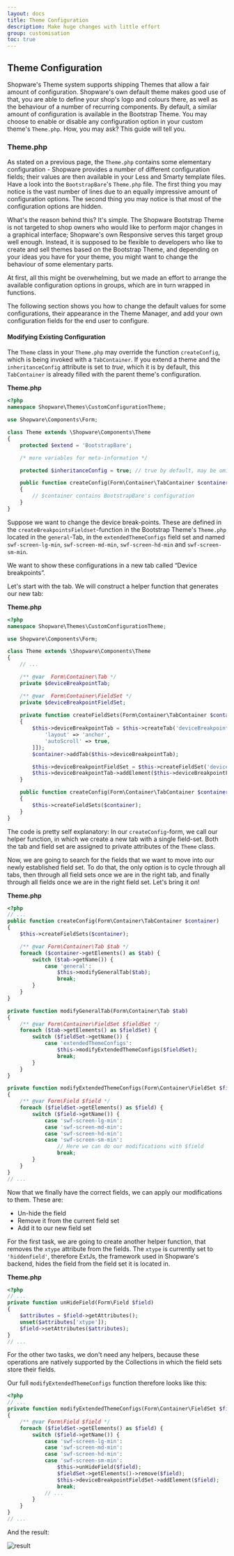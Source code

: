```yaml
---
layout: docs
title: Theme Configuration
description: Make huge changes with little effort
group: customisation
toc: true
---
```


## Theme Configuration

Shopware's Theme system supports shipping Themes that allow a fair amount of configuration.
Shopware's own default theme makes good use of that, you are able to define your shop's logo and colours there,
as well as the behaviour of a number of recurring components. By default, a similar amount of configuration
is available in the Bootstrap Theme. You may choose to enable or disable any configuration option
in your custom theme's `Theme.php`. How, you may ask? This guide will tell you.

### Theme.php

As stated on a previous page, the `Theme.php` contains some elementary configuration - Shopware provides a number
of different configuration fields; their values are then available in your Less and Smarty template files.
Have a look into the `BootstrapBare`'s `Theme.php` file. The first thing you may notice is the vast number of lines
due to an equally impressive amount of configuration options. The second thing you may notice is that most of the
configuration options are hidden.

What's the reason behind this? It's simple. The Shopware Bootstrap Theme is not targeted to shop owners
who would like to perform major changes in a graphical interface; Shopware's own Responsive serves this target group well enough.
Instead, it is supposed to be flexible to developers who like to create and sell themes based on the Bootstrap Theme,
and depending on your ideas you have for your theme, you might want to change the behaviour of some elementary parts.

At first, all this might be overwhelming, but we made an effort to arrange the available configuration options in groups,
which are in turn wrapped in functions.

The following section shows you how to change the default values for some configurations, their appearance in the Theme Manager,
and add your own configuration fields for the end user to configure.

#### Modifying Existing Configuration

The `Theme` class in your `Theme.php` may override the function `createConfig`, which is being invoked with a `TabContainer`.
If you extend a theme and the `inheritanceConfig` attribute is set to _true_, which it is by default, this `TabContainer` is already filled with
the parent theme's configuration.

**Theme.php**
```php
<?php
namespace Shopware\Themes\CustomConfigurationTheme;

use Shopware\Components\Form;

class Theme extends \Shopware\Components\Theme
{
    protected $extend = 'BootstrapBare';

    /* more variables for meta-information */

    protected $inheritanceConfig = true; // true by default, may be omitted

    public function createConfig(Form\Container\TabContainer $container)
    {
        // $container contains BootstrapBare's configuration
    }
}
```

Suppose we want to change the device break-points. These are defined in the `createBreakpointsFieldset`-function
in the Bootstrap Theme's `Theme.php` located in the `general`-Tab, in the `extendedThemeConfigs` field set 
and named `swf-screen-lg-min`, `swf-screen-md-min`, `swf-screen-hd-min` and `swf-screen-sm-min`.

We want to show these configurations in a new tab called “Device breakpoints”.

Let's start with the tab. We will construct a helper function that generates our new tab:

**Theme.php**
```php
<?php
namespace Shopware\Themes\CustomConfigurationTheme;

use Shopware\Components\Form;

class Theme extends \Shopware\Components\Theme
{
    // ...

    /** @var  Form\Container\Tab */
    private $deviceBreakpointTab;

    /** @var  Form\Container\FieldSet */
    private $deviceBreakpointFieldSet;
    
    private function createFieldSets(Form\Container\TabContainer $container)
    {
        $this->deviceBreakpointTab = $this->createTab('deviceBreakpoints', 'Device breakpoints', ['attributes' => [
            'layout' => 'anchor',
            'autoScroll' => true,
        ]]);
        $container->addTab($this->deviceBreakpointTab);

        $this->deviceBreakpointFieldSet = $this->createFieldSet('deviceBreakpoints', 'Device breakpoints');
        $this->deviceBreakpointTab->addElement($this->deviceBreakpointFieldSet);
    }

    public function createConfig(Form\Container\TabContainer $container)
    {
        $this->createFieldSets($container);
    }
}
```

The code is pretty self explanatory: In our `createConfig`-form, we call our helper function, in which we create a new tab
with a single field-set. Both the tab and field set are assigned to private attributes of the `Theme` class.

Now, we are going to search for the fields that we want to move into our newly established field set.
To do that, the only option is to cycle through all tabs, then through all field sets once we are in the right tab,
and finally through all fields once we are in the right field set. Let's bring it on!

**Theme.php**
```php
<?php
// ...
public function createConfig(Form\Container\TabContainer $container)
{
    $this->createFieldSets($container);

    /** @var Form\Container\Tab $tab */
    foreach ($container->getElements() as $tab) {
        switch ($tab->getName()) {
            case 'general':
                $this->modifyGeneralTab($tab);
                break;
        }
    }
}

private function modifyGeneralTab(Form\Container\Tab $tab)
{
    /** @var Form\Container\FieldSet $fieldSet */
    foreach ($tab->getElements() as $fieldSet) {
        switch ($fieldSet->getName()) {
            case 'extendedThemeConfigs':
                $this->modifyExtendedThemeConfigs($fieldSet);
                break;
        }
    }
}

private function modifyExtendedThemeConfigs(Form\Container\FieldSet $fieldSet)
{
    /** @var Form\Field $field */
    foreach ($fieldSet->getElements() as $field) {
        switch ($field->getName()) {
            case 'swf-screen-lg-min':
            case 'swf-screen-md-min':
            case 'swf-screen-hd-min':
            case 'swf-screen-sm-min':
                // Here we can do our modifications with $field
                break;
        }
    }
}
// ...
```

Now that we finally have the correct fields, we can apply our modifications to them. These are:
- Un-hide the field
- Remove it from the current field set
- Add it to our new field set

For the first task, we are going to create another helper function, that removes the `xtype` attribute from the fields.
The `xtype` is currently set to `'hiddenfield'`, therefore ExtJs, the framework used in Shopware's backend, hides the field
from the field set it is located in.

**Theme.php**
```php
<?php
// ...
private function unHideField(Form\Field $field)
{
    $attributes = $field->getAttributes();
    unset($attributes['xtype']);
    $field->setAttributes($attributes);
}
// ...
```

For the other two tasks, we don't need any helpers, because these operations are natively supported by the Collections
in which the field sets store their fields.

Our full `modifyExtendedThemeConfigs` function therefore looks like this:

```php
<?php
// ...
private function modifyExtendedThemeConfigs(Form\Container\FieldSet $fieldSet)
{
    /** @var Form\Field $field */
    foreach ($fieldSet->getElements() as $field) {
        switch ($field->getName()) {
            case 'swf-screen-lg-min':
            case 'swf-screen-md-min':
            case 'swf-screen-hd-min':
            case 'swf-screen-sm-min':
                $this->unHideField($field);
                $fieldSet->getElements()->remove($field);               // remove it from current field set
                $this->deviceBreakpointFieldSet->addElement($field);    // add it to new field set
                break;
            // ...
        }
    }
}
// ...
```

And the result:

![result](img/fieldset.png)
